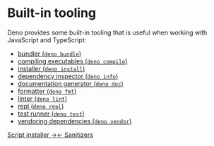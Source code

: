 # Built-in tooling

Deno provides some built-in tooling that is useful when working with JavaScript
and TypeScript:

- [bundler (`deno bundle`)](./tools/bundler.md)
- [compiling executables (`deno compile`)](./tools/compiler.md)
- [installer (`deno install`)](./tools/script_installer.md)
- [dependency inspector (`deno info`)](./tools/dependency_inspector.md)
- [documentation generator (`deno doc`)](./tools/documentation_generator.md)
- [formatter (`deno fmt`)](./tools/formatter.md)
- [linter (`deno lint`)](./tools/linter.md)
- [repl (`deno repl`)](./tools/repl.md)
- [test runner (`deno test`)](./testing.md)
- [vendoring dependencies (`deno vendor`)](./tools/vendor.md)


[Script installer →](./tools/script_installer.md)[← Sanitizers](./testing/sanitizers.md)